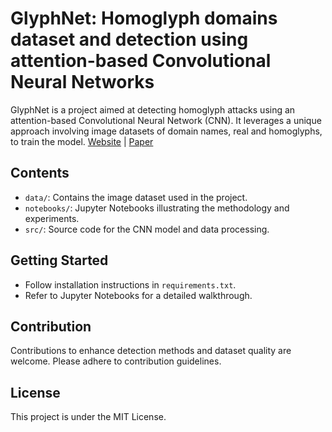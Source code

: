 
# GlyphNet: Homoglyph domains dataset and detection using attention-based Convolutional Neural Networks
GlyphNet is a project aimed at detecting homoglyph attacks using an attention-based Convolutional Neural Network (CNN). It leverages a unique approach involving image datasets of domain names, real and homoglyphs, to train the model.
[Website](https://akshat4112.github.io/Glyphnet/) | [Paper](https://akshat4112.github.io/Glyphnet/) <br>

## Contents
- `data/`: Contains the image dataset used in the project.
- `notebooks/`: Jupyter Notebooks illustrating the methodology and experiments.
- `src/`: Source code for the CNN model and data processing.

## Getting Started
- Follow installation instructions in `requirements.txt`.
- Refer to Jupyter Notebooks for a detailed walkthrough.

## Contribution
Contributions to enhance detection methods and dataset quality are welcome. Please adhere to contribution guidelines.

## License
This project is under the MIT License.


